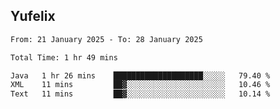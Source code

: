 ## Yufelix

<!--START_SECTION:waka-->

```txt
From: 21 January 2025 - To: 28 January 2025

Total Time: 1 hr 49 mins

Java   1 hr 26 mins    ████████████████████░░░░░   79.40 %
XML    11 mins         ██▓░░░░░░░░░░░░░░░░░░░░░░   10.46 %
Text   11 mins         ██▓░░░░░░░░░░░░░░░░░░░░░░   10.14 %
```

<!--END_SECTION:waka-->


